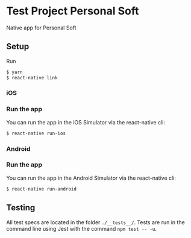 Test Project Personal Soft
===================

Native app for Personal Soft

## Setup

Run

```bash
$ yarn
$ react-native link
```

### iOS

### Run the app

You can run the app in the iOS Simulator via the react-native cli:

```bash
$ react-native run-ios
```

### Android

### Run the app

You can run the app in the Android Simulator via the react-native cli:

```bash
$ react-native run-android
```

## Testing

All test specs are located in the folder `./__tests__/`. Tests are run in the command line using Jest with the command `npm test -- -u`.

